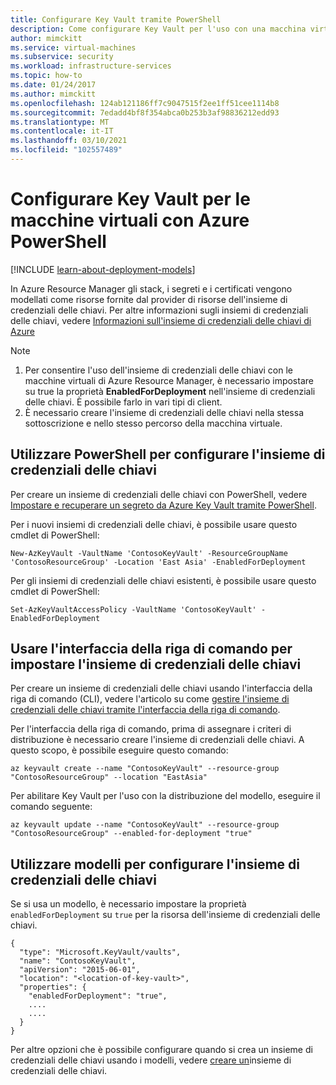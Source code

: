 ```yaml
---
title: Configurare Key Vault tramite PowerShell
description: Come configurare Key Vault per l'uso con una macchina virtuale con PowerShell.
author: mimckitt
ms.service: virtual-machines
ms.subservice: security
ms.workload: infrastructure-services
ms.topic: how-to
ms.date: 01/24/2017
ms.author: mimckitt
ms.openlocfilehash: 124ab121186ff7c9047515f2ee1ff51cee1114b8
ms.sourcegitcommit: 7edadd4bf8f354abca0b253b3af98836212edd93
ms.translationtype: MT
ms.contentlocale: it-IT
ms.lasthandoff: 03/10/2021
ms.locfileid: "102557489"
---
```

# <a name="set-up-key-vault-for-virtual-machines-using-azure-powershell"></a>Configurare Key Vault per le macchine virtuali con Azure PowerShell

[!INCLUDE [learn-about-deployment-models](../../../includes/learn-about-deployment-models-rm-include.md)]

In Azure Resource Manager gli stack, i segreti e i certificati vengono modellati come risorse fornite dal provider di risorse dell'insieme di credenziali delle chiavi. Per altre informazioni sugli insiemi di credenziali delle chiavi, vedere [Informazioni sull'insieme di credenziali delle chiavi di Azure](../../key-vault/general/overview.md)

> [!NOTE]
> 1. Per consentire l'uso dell'insieme di credenziali delle chiavi con le macchine virtuali di Azure Resource Manager, è necessario impostare su true la proprietà **EnabledForDeployment** nell'insieme di credenziali delle chiavi. È possibile farlo in vari tipi di client.
> 2. È necessario creare l'insieme di credenziali delle chiavi nella stessa sottoscrizione e nello stesso percorso della macchina virtuale.
>
>

## <a name="use-powershell-to-set-up-key-vault"></a>Utilizzare PowerShell per configurare l'insieme di credenziali delle chiavi
Per creare un insieme di credenziali delle chiavi con PowerShell, vedere [Impostare e recuperare un segreto da Azure Key Vault tramite PowerShell](../../key-vault/secrets/quick-create-powershell.md).

Per i nuovi insiemi di credenziali delle chiavi, è possibile usare questo cmdlet di PowerShell:

```azurepowershell
New-AzKeyVault -VaultName 'ContosoKeyVault' -ResourceGroupName 'ContosoResourceGroup' -Location 'East Asia' -EnabledForDeployment
```

Per gli insiemi di credenziali delle chiavi esistenti, è possibile usare questo cmdlet di PowerShell:

```azurepowershell
Set-AzKeyVaultAccessPolicy -VaultName 'ContosoKeyVault' -EnabledForDeployment
```

## <a name="use-cli-to-set-up-key-vault"></a>Usare l'interfaccia della riga di comando per impostare l'insieme di credenziali delle chiavi
Per creare un insieme di credenziali delle chiavi usando l'interfaccia della riga di comando (CLI), vedere l'articolo su come [gestire l'insieme di credenziali delle chiavi tramite l'interfaccia della riga di comando](../../key-vault/general/manage-with-cli2.md#create-a-key-vault).

Per l'interfaccia della riga di comando, prima di assegnare i criteri di distribuzione è necessario creare l'insieme di credenziali delle chiavi. A questo scopo, è possibile eseguire questo comando:

```azurecli
az keyvault create --name "ContosoKeyVault" --resource-group "ContosoResourceGroup" --location "EastAsia"
```

Per abilitare Key Vault per l'uso con la distribuzione del modello, eseguire il comando seguente:

```azurecli
az keyvault update --name "ContosoKeyVault" --resource-group "ContosoResourceGroup" --enabled-for-deployment "true"
```

## <a name="use-templates-to-set-up-key-vault"></a>Utilizzare modelli per configurare l'insieme di credenziali delle chiavi
Se si usa un modello, è necessario impostare la proprietà `enabledForDeployment` su `true` per la risorsa dell'insieme di credenziali delle chiavi.

```config
{
  "type": "Microsoft.KeyVault/vaults",
  "name": "ContosoKeyVault",
  "apiVersion": "2015-06-01",
  "location": "<location-of-key-vault>",
  "properties": {
    "enabledForDeployment": "true",
    ....
    ....
  }
}
```

Per altre opzioni che è possibile configurare quando si crea un insieme di credenziali delle chiavi usando i modelli, vedere [creare un](https://azure.microsoft.com/documentation/templates/101-key-vault-create/)insieme di credenziali delle chiavi.

